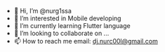- 👋 Hi, I’m @nurg1ssa
- 👀 I’m interested in Mobile developing
- 🌱 I’m currently learning Flutter language
- 💞️ I’m looking to collaborate on ...
- 📫 How to reach me email: dj.nurc00l@gmail.com

<!---
nurg1ssa/nurg1ssa is a ✨ special ✨ repository because its `README.md` (this file) appears on your GitHub profile.
You can click the Preview link to take a look at your changes.
--->
